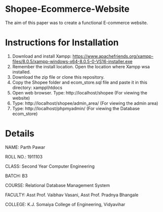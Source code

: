 # Shopee-Ecommerce-Website
The aim of this paper was to create a functional E-commerce website.

# Instructions for Installation
1. Download and install Xampp: https://www.apachefriends.org/xampp-files/8.0.5/xampp-windows-x64-8.0.5-0-VS16-installer.exe
2. Remember the install location. Open the location where Xampp wsa installed.
3. Download the zip file or clone this repository.
4. Copy the Shopee folder and ecom_store.sql file and paste it in this directory: xampp\htdocs
5. Open web browser. Type: http://localhost/shopee (For viewing the website)
6. Type: http://localhost/shopee/admin_area/ (For viewing the admin area)
7. Type: http://localhost/phpmyadmin/ (For viewing the Database ecom_store)

# Details

NAME: Parth Pawar

ROLL NO.: 1911103

CLASS: Second Year Computer Engineering 

BATCH: B3

COURSE: Relational Database Management System

FACULTY: Asst Prof. Vaibhav Vasani, Asst Prof. Pradnya Bhangale

COLLEGE: K.J. Somaiya College of Engineering, Vidyavihar
